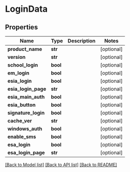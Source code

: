# LoginData

## Properties
Name | Type | Description | Notes
------------ | ------------- | ------------- | -------------
**product_name** | **str** |  | [optional] 
**version** | **str** |  | [optional] 
**school_login** | **bool** |  | [optional] 
**em_login** | **bool** |  | [optional] 
**esia_login** | **bool** |  | [optional] 
**esia_login_page** | **str** |  | [optional] 
**esia_main_auth** | **bool** |  | [optional] 
**esia_button** | **bool** |  | [optional] 
**signature_login** | **bool** |  | [optional] 
**cache_ver** | **str** |  | [optional] 
**windows_auth** | **bool** |  | [optional] 
**enable_sms** | **bool** |  | [optional] 
**esa_login** | **bool** |  | [optional] 
**esa_login_page** | **str** |  | [optional] 

[[Back to Model list]](../README.md#documentation-for-models) [[Back to API list]](../README.md#documentation-for-api-endpoints) [[Back to README]](../README.md)

